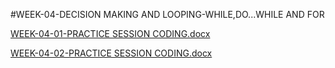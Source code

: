 #WEEK-04-DECISION MAKING AND LOOPING-WHILE,DO...WHILE AND FOR

[WEEK-04-01-PRACTICE SESSION CODING.docx](https://github.com/user-attachments/files/18419781/WEEK-04-01-PRACTICE.SESSION.CODING.docx)

[WEEK-04-02-PRACTICE SESSION CODING.docx](https://github.com/user-attachments/files/18419777/WEEK-04-02-PRACTICE.SESSION.CODING.docx)


